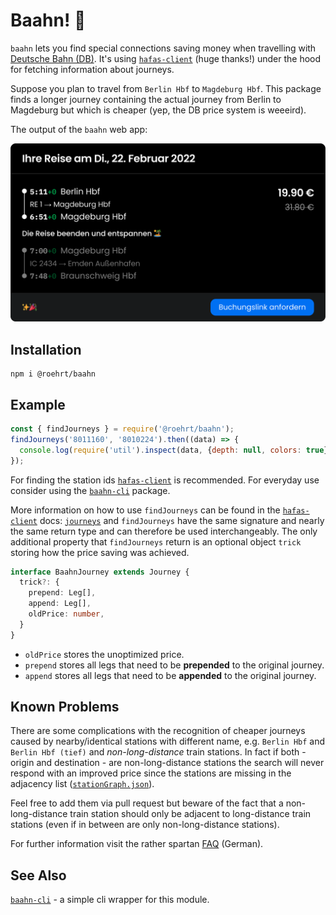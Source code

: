 # Baahn! 🚂

`baahn` lets you find special connections saving money
when travelling with [Deutsche Bahn (DB)](https://bahn.de).
It's using [`hafas-client`] (huge thanks!) under the hood for
fetching information about journeys.

Suppose you plan to travel from `Berlin Hbf` to `Magdeburg Hbf`.
This package finds a longer journey containing the actual journey
from Berlin to Magdeburg but which is cheaper (yep, the DB price system is weeeird).

The output of the `baahn` web app:

![baahn web app in action](https://github.com/roehrt/baahn/blob/main/cheaper_journey.png?raw=true)

## Installation

```shell
npm i @roehrt/baahn
```

## Example

```javascript
const { findJourneys } = require('@roehrt/baahn');
findJourneys('8011160', '8010224').then((data) => {
  console.log(require('util').inspect(data, {depth: null, colors: true}))
});
```
For finding the station ids [`hafas-client`] is recommended.
For everyday use consider using the [`baahn-cli`] package.

More information on how to use `findJourneys` can be found in the [`hafas-client`] docs:
[`journeys`](https://github.com/public-transport/hafas-client/blob/master/docs/journeys.md)
and `findJourneys` have the same signature and nearly the same return type and can therefore
be used interchangeably. The only additional property that `findJourneys` return is an optional
object `trick` storing how the price saving was achieved.
```typescript
interface BaahnJourney extends Journey {
  trick?: {
    prepend: Leg[],
    append: Leg[],
    oldPrice: number,
  }
}
```
- `oldPrice` stores the unoptimized price.
- `prepend` stores all legs that need to be **prepended** to the original journey.
- `append` stores all legs that need to be **appended** to the original journey.

## Known Problems
There are some complications with the recognition of cheaper journeys
caused by nearby/identical stations with different name, e.g. `Berlin Hbf`
and `Berlin Hbf (tief)` and _non-long-distance_ train stations. In fact if both - origin
and destination - are non-long-distance stations the search will never respond with an improved
price since the stations are missing in the adjacency list ([`stationGraph.json`](static/stationGraph.json)).

Feel free to add them via pull request but beware of the fact that a non-long-distance train
station should only be adjacent to long-distance train stations (even if in between are only non-long-distance stations).

For further information visit the rather
spartan [FAQ](https://baahn.vercel.app/faq) (German).

## See Also

[`baahn-cli`] - a simple cli wrapper for this module.

[`hafas-client`]: https://github.com/public-transport/hafas-client
[`baahn-cli`]: https://github.com/roehrt/baahn-cli
